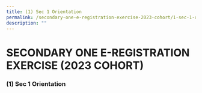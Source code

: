 ```yaml
---
title: (1) Sec 1 Orientation
permalink: /secondary-one-e-registration-exercise-2023-cohort/1-sec-1-orientation/
description: ""
---
```

# **SECONDARY ONE E-REGISTRATION EXERCISE (2023 COHORT)**

### (1) Sec 1 Orientation


